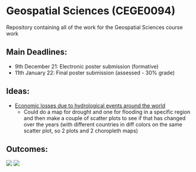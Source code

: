 # Geospatial Sciences (CEGE0094) 

Repository containing all of the work for the Geospatial Sciences course work

## Main Deadlines: 
- 9th December 21: Electronic poster submission (formative)
- 11th January 22: Final poster submission (assessed - 30% grade)

## Ideas:
- [Economic losses due to hydrological events around the world](https://datadryad.org/stash/dataset/doi:10.5061/dryad.18t83t0)
  - Could do a map for drought and one for flooding in a specific region and then make a couple of scatter plots to see if that has changed over the years (with different countries in diff colors on the same scatter plot, so 2 plots and 2 choropleth maps) 

## Outcomes:
![](https://github.com/Ale-cianfa/Geospatial_Sciences/blob/main/img/affected_populatio_sea.png)
![](https://github.com/Ale-cianfa/Geospatial_Sciences/blob/main/img/damage_%24_sea.png)

